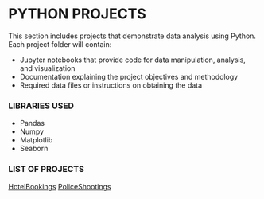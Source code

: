 # PYTHON PROJECTS
This section includes projects that demonstrate data analysis using Python. Each project folder will contain:

- Jupyter notebooks that provide code for data manipulation, analysis, and visualization
- Documentation explaining the project objectives and methodology
- Required data files or instructions on obtaining the data

### LIBRARIES USED
- Pandas
- Numpy
- Matplotlib
- Seaborn

### LIST OF PROJECTS
[HotelBookings](/Python/HotelBookings/)
[PoliceShootings](/Python/PoliceShootings/)
